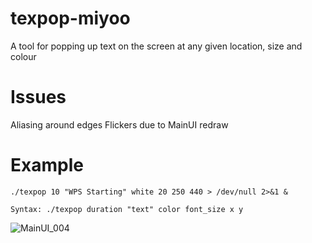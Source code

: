 # texpop-miyoo
A tool for popping up text on the screen at any given location, size and colour

# Issues
Aliasing around edges
Flickers due to MainUI redraw

# Example
`./texpop 10 "WPS Starting" white 20 250 440 > /dev/null 2>&1 &`

`Syntax: ./texpop duration "text" color font_size x y`

![MainUI_004](https://user-images.githubusercontent.com/47260768/236965104-750536cf-7832-445d-a63a-4ab9d2cfb0f1.png)

